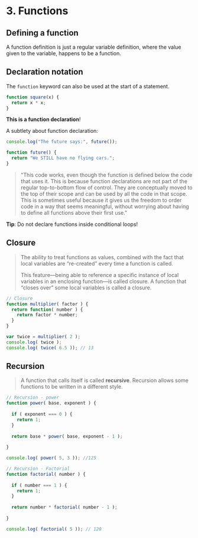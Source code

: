 # 3. Functions

## Defining a function

A function definition is just a regular variable definition, where the value given to the variable, happens to be a function.

## Declaration notation

The `function` keyword can also be used at the start of a statement.

```js
function square(x) {
  return x * x;
}
```

**This is a function declaration**!

A subtlety about function declaration:

```js
console.log("The future says:", future());

function future() {
  return "We STILL have no flying cars.";
}
```
> "This code works, even though the function is defined below the code that uses it. This is because function declarations are not part of the regular top-to-bottom flow of control. They are conceptually moved to the top of their scope and can be used by all the code in that scope. This is sometimes useful because it gives us the freedom to order code in a way that seems meaningful, without worrying about having to define all functions above their first use."

**Tip**: Do not declare functions inside conditional loops!

## Closure

> The ability to treat functions as values, combined with the fact that local variables are “re-created” every time a function is called.
>
> This feature—being able to reference a specific instance of local variables in an enclosing function—is called closure. A function that “closes over” some local variables is called a closure.

```js
// Closure
function multiplier( factor ) {
  return function( number ) {
    return factor * number;
  }
}

var twice = multiplier( 2 );
console.log( twice );
console.log( twice( 6.5 )); // 13
```

## Recursion

> A function that calls itself is called **recursive**. Recursion allows some functions to be written in a different style.

```js
// Recursion - power
function power( base, exponent ) {
  
  if ( exponent === 0 ) {
    return 1;
  }
  
  return base * power( base, exponent - 1 );
  
}

console.log( power( 5, 3 )); //125
```

```js
// Recursion - Factorial
function factorial( number ) {
  
  if ( number === 1 ) {
    return 1;
  }
  
  return number * factorial( number - 1 );
  
}

console.log( factorial( 5 )); // 120
```